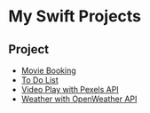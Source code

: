 # My Swift Projects

## Project
- [Movie Booking](https://github.com/MirzaKashifBaig/swift_projects/tree/main/movie_booking)
- [To Do List](https://github.com/MirzaKashifBaig/swift_projects/tree/main/to_do_list)
- [Video Play with Pexels API](https://github.com/MirzaKashifBaig/swift_projects/tree/main/videos_player_pexels)
- [Weather with OpenWeather API](https://github.com/MirzaKashifBaig/swift_projects/tree/main/weather_api_json)
